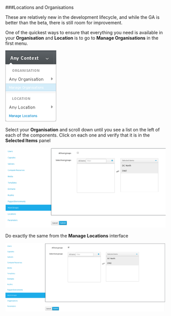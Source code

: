 ###Locations and Organisations

These are relatively new in the development lifecycle, and while the GA is better than the beta, there is still room for improvement.

One of the quickest ways to ensure that everything you need is available in your **Organisation** and **Location** is to go to **Manage Organisations** in the first menu.

![Manage organisation](../images/manage-org.png)

Select your **Organisation** and scroll down until you see a list on the left of each of the components. Click on each one and verify that it is in the **Selected Items** panel

![Troubleshoot Orgs](../images/troubleshoot-org.png)

Do exactly the same from the **Manage Locations** interface


![Troubleshoot Locations](../images/troubleshoot-location.png)
